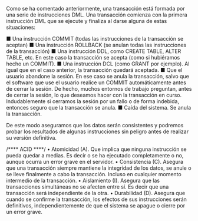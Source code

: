 Como se ha comentado anteriormente, una transacción está formada por una serie de instrucciones DML. Una transacción comienza con la primera instrucción DML que se ejecute y finaliza al darse alguna de estas
situaciones:

  ■ Una instrucción COMMIT (todas las instrucciones de la transacción se aceptan)
  ■ Una instrucción ROLLBACK (se anulan todas las instrucciones de la transacción)
  ■ Una instrucción DDL, como CREATE TABLE, ALTER TABLE, etc. En este caso la transacción se acepta (como si hubiéramos hecho un COMMIT).
  ■ Una instrucción DCL (como GRANT por ejemplo). Al igual que en el caso anterior, la transacción quedará aceptada.
  ■ Que el usuario abandone la sesión. En ese caso se anula la transacción, salvo que el software que use el usuario realice un COMMIT automáticamente antes de cerrar la sesión. De hecho, muchos entornos de trabajo preguntan, antes de cerrar la sesión, lo que deseamos hacer con la transacción en curso. Indudablemente si cerramos la sesión por un fallo o de forma indebida, entonces seguro que la
transacción se anula.
  ■ Caída del sistema. Se anula la transacción.
  
De este modo aseguramos que los datos serán consistentes y podremos probar los resultados de algunas instrucciones sin peligro antes de realizar su versión definitiva.

/**** ACID ****/
  • Atomicidad (A). Que implica que ninguna instrucción se pueda quedar a medias. Es decir o se ha ejecutado completamente o no, aunque ocurra un error grave en el servidor.
  • Consistencia (C). Asegura que una transacción siempre mantiene la integridad de los datos, se anule o se lleve finalmente a cabo la transacción. Incluso en cualquier momento intermedio de la transacción.
  • Aislamiento (I). Asegura que las transacciones simultáneas no se afecten entre sí. Es decir que una transacción será independiente de la otra.
  • Durabilidad (D). Asegura que cuando se confirme la transacción, los efectos de sus instrucciones serán definitivos, independientemente de que el sistema se apague o cierre por un error grave.
